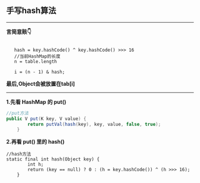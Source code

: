 ## 手写hash算法
---
__言简意赅👇__
```

   hash = key.hashCode() ^ key.hashCode() >>> 16
   //当前HashMap的长度
   n = table.length
   
   i = (n - 1) & hash;
```
__最后,Object会被放置在tab[i]__

---

__1.先看 HashMap 的 put()__
```java
//put方法
public V put(K key, V value) {
        return putVal(hash(key), key, value, false, true);
    }
```
__2.再看 put() 里的 hash()__
```
//hash方法   
static final int hash(Object key) {
        int h;
        return (key == null) ? 0 : (h = key.hashCode()) ^ (h >>> 16);
    }
```
